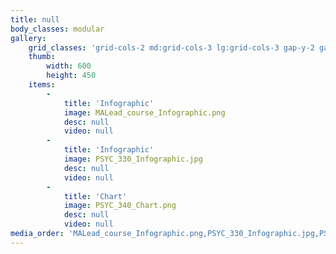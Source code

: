 ```yaml
---
title: null
body_classes: modular
gallery:
    grid_classes: 'grid-cols-2 md:grid-cols-3 lg:grid-cols-3 gap-y-2 gap-x-2'
    thumb:
        width: 600
        height: 450
    items:
        -
            title: 'Infographic'
            image: MALead_course_Infographic.png
            desc: null
            video: null
        -
            title: 'Infographic'
            image: PSYC_330_Infographic.jpg
            desc: null
            video: null
        -
            title: 'Chart'
            image: PSYC_340_Chart.png
            desc: null
            video: null
media_order: 'MALead_course_Infographic.png,PSYC_330_Infographic.jpg,PSYC_340_Chart.png'
---
```

